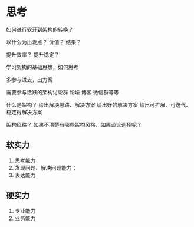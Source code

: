 # 思考

如何进行软开到架构的转换？

以什么为出发点？
价值？
结果？

提升效率？
提升稳定？


学习架构的基础思想，如何思考

多参与进去，出方案

需要参与活跃的架构讨论群
论坛
博客
微信群等等

什么是架构？
给出解决思路、解决方案
给出好的解决方案
给出可扩展、可迭代、稳定得解决方案

架构风格？
如果不清楚有哪些架构风格，如果谈论选择呢？

## 软实力
1. 思考能力
2. 发现问题、解决问题能力；
3. 表达能力

## 硬实力
1. 专业能力
2. 业务能力
